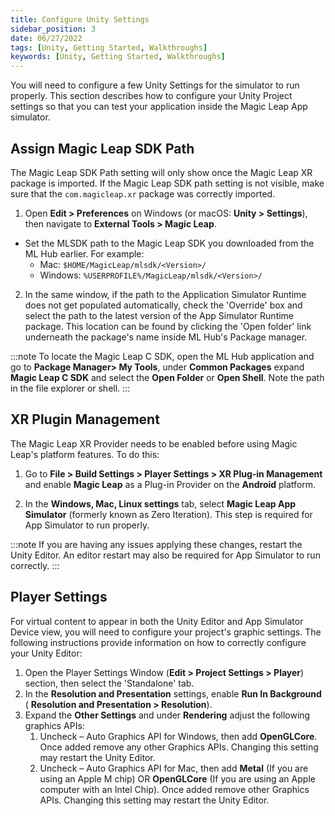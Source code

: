 ```yaml
---
title: Configure Unity Settings
sidebar_position: 3
date: 06/27/2022
tags: [Unity, Getting Started, Walkthroughs]
keywords: [Unity, Getting Started, Walkthroughs]
---
```


You will need to configure a few Unity Settings for the simulator to run properly. This section describes how to configure your Unity Project settings so that you can test your application inside the Magic Leap App simulator.

## Assign Magic Leap SDK Path

The Magic Leap SDK Path setting will only show once the Magic Leap XR package is imported. If the Magic Leap SDK path setting is not visible, make sure that the `com.magicleap.xr` package was correctly imported.

1. Open **Edit > Preferences** on Windows (or macOS: **Unity > Settings**), then navigate to **External Tools > Magic Leap**.

- Set the MLSDK path to the Magic Leap SDK you downloaded from the ML Hub earlier. For example:
  - Mac: `$HOME/MagicLeap/mlsdk/<Version>/`
  - Windows: `%USERPROFILE%/MagicLeap/mlsdk/<Version>/`

2. In the same window, if the path to the Application Simulator Runtime does not get populated automatically, check the 'Override' box and select the path to the latest version of the App Simulator Runtime package. This location can be found by clicking the 'Open folder' link underneath the package's name inside ML Hub's Package manager.

:::note
To locate the Magic Leap C SDK, open the ML Hub application and go to **Package Manager> My Tools**, under **Common Packages** expand **Magic Leap C SDK** and select the **Open Folder** or **Open Shell**. Note the path in the file explorer or shell.
:::

## XR Plugin Management

The Magic Leap XR Provider needs to be enabled before using Magic Leap's platform features. To do this:

1. Go to **File > Build Settings > Player Settings > XR Plug-in Management** and enable **Magic Leap** as a Plug-in Provider on the **Android** platform.

2. In the **Windows, Mac, Linux settings** tab, select **Magic Leap App Simulator** (formerly known as Zero Iteration). This step is required for App Simulator to run properly.

:::note
If you are having any issues applying these changes, restart the Unity Editor. An editor restart may also be required for App Simulator to run correctly.
:::

## Player Settings

For virtual content to appear in both the Unity Editor and App Simulator Device view, you will need to configure your project's graphic settings. The following instructions provide information on how to correctly configure your Unity Editor:

1. Open the Player Settings Window (**Edit > Project Settings > Player**) section, then select the 'Standalone' tab.
2. In the **Resolution and Presentation** settings, enable **Run In Background** ( **Resolution and Presentation > Resolution**).
3. Expand the **Other Settings** and under **Rendering** adjust the following graphics APIs:
   1. Uncheck – Auto Graphics API for Windows, then add **OpenGLCore**. Once added remove any other Graphics APIs. Changing this setting may restart the Unity Editor.
   2. Uncheck – Auto Graphics API for Mac, then add **Metal** (If you are using an Apple M chip) OR **OpenGLCore** (If you are using an Apple computer with an Intel Chip). Once added remove other Graphics APIs. Changing this setting may restart the Unity Editor.

